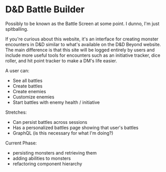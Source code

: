 # D&D Battle Builder

Possibly to be known as the Battle Screen at some point. I dunno, I'm just spitballing.

If you're curious about this website, it's an interface for creating monster encounters in D&D similar to what's available on the D&D Beyond website. The main difference is that this site will be logged entirely by users and include more useful tools for encounters such as an initiative tracker, dice roller, and hit point tracker to make a DM's life easier.

A user can:

- See all battles
- Create battles
- Create enemies
- Customize enemies
- Start battles with enemy health / initiative

Stretches:

- Can persist battles across sessions
- Has a personalized battles page showing that user's battles
- GraphQL (is this necessary for what I'm doing?)

Current Phase:

- persisting monsters and retrieving them
- adding abilities to monsters
- refactoring component hierarchy
